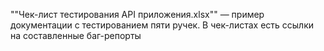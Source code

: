 ""Чек-лист тестирования API приложения.xlsx"" — пример документации с тестированием пяти ручек. В чек-листах есть ссылки на составленные баг-репорты
